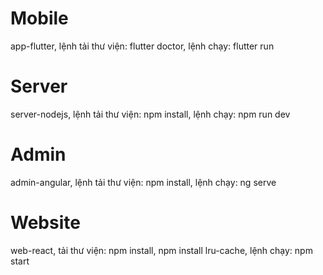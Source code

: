 
# Mobile

app-flutter, 
lệnh tải thư viện: flutter doctor, 
lệnh chạy: flutter run

# Server

server-nodejs,
lệnh tải thư viện: npm install, 
lệnh chạy: npm run dev

# Admin

admin-angular,
lệnh tải thư viện: npm install, 
lệnh chạy: ng serve

# Website

web-react, 
tải thư viện: npm install,
npm install lru-cache, 
lệnh chạy: npm start
